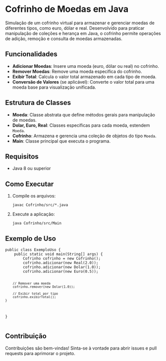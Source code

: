 <h1>Cofrinho de Moedas em Java</h1>

<p>Simulação de um cofrinho virtual para armazenar e gerenciar moedas de diferentes tipos, como euro, dólar e real. Desenvolvido para praticar manipulação de coleções e herança em Java, o cofrinho permite operações de adição, remoção e consulta de moedas armazenadas.</p>

<h2>Funcionalidades</h2>
<ul>
  <li><strong>Adicionar Moedas</strong>: Insere uma moeda (euro, dólar ou real) no cofrinho.</li>
  <li><strong>Remover Moedas</strong>: Remove uma moeda específica do cofrinho.</li>
  <li><strong>Exibir Total</strong>: Calcula o valor total armazenado em cada tipo de moeda.</li>
  <li><strong>Conversão de Valores</strong> (se aplicável): Converte o valor total para uma moeda base para visualização unificada.</li>
</ul>

<h2>Estrutura de Classes</h2>
<ul>
  <li><strong>Moeda</strong>: Classe abstrata que define métodos gerais para manipulação de moedas.</li>
  <li><strong>Dolar, Euro, Real</strong>: Classes específicas para cada moeda, estendem <code>Moeda</code>.</li>
  <li><strong>Cofrinho</strong>: Armazena e gerencia uma coleção de objetos do tipo <code>Moeda</code>.</li>
  <li><strong>Main</strong>: Classe principal que executa o programa.</li>
</ul>

<h2>Requisitos</h2>
<ul>
  <li>Java 8 ou superior</li>
</ul>

<h2>Como Executar</h2>
<ol>
  <li>Compile os arquivos:
    <pre><code>javac Cofrinho/src/*.java</code></pre>
  </li>
  <li>Execute a aplicação:
    <pre><code>java Cofrinho/src/Main</code></pre>
  </li>
</ol>

<h2>Exemplo de Uso</h2>
<pre><code>public class ExemploUso {
    public static void main(String[] args) {
        Cofrinho cofrinho = new Cofrinho();
        cofrinho.adicionar(new Real(2.0));
        cofrinho.adicionar(new Dolar(1.0));
        cofrinho.adicionar(new Euro(0.5));

        // Remover uma moeda
        cofrinho.remover(new Dolar(1.0));

        // Exibir total por tipo
        cofrinho.exibirTotal();
    }
}</code></pre>

<h2>Contribuição</h2>
<p>Contribuições são bem-vindas! Sinta-se à vontade para abrir issues e pull requests para aprimorar o projeto.</p>
